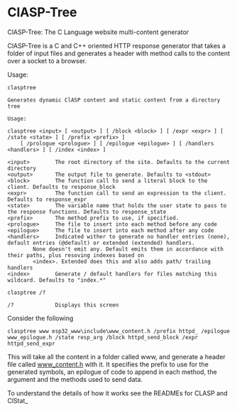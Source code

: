 # ClASP-Tree

ClASP-Tree: The C Language website multi-content generator

ClASP-Tree is a C and C++ oriented HTTP response generator that takes a folder of input files and generates a header with method calls to the content over a socket to a browser.

Usage:
```
clasptree

Generates dynamic ClASP content and static content from a directory tree

Usage:

clasptree <input> [ <output> ] [ /block <block> ] [ /expr <expr> ] [ /state <state> ] [ /prefix <prefix> ]
    [ /prologue <prologue> ] [ /epilogue <epilogue> ] [ /handlers <handlers> ] [ /index <index> ]

<input>        The root directory of the site. Defaults to the current directory
<output>       The output file to generate. Defaults to <stdout>
<block>        The function call to send a literal block to the client. Defaults to response_block
<expr>         The function call to send an expression to the client. Defaults to response_expr
<state>        The variable name that holds the user state to pass to the response functions. Defaults to response_state
<prefix>       The method prefix to use, if specified.
<prologue>     The file to insert into each method before any code
<epilogue>     The file to insert into each method after any code
<handlers>     Indicated wither to generate no handler entries (none), default entries (@default) or extended (extended) handlers.
        None doesn't emit any. Default emits them in accordance with their paths, plus resoving indexes based on
        <index>. Extended does this and also adds path/ trailing handlers
<index>        Generate / default handlers for files matching this wildcard. Defaults to "index.*"

clasptree /?

/?             Displays this screen
```

Consider the following
```
clasptree www esp32_www\include\www_content.h /prefix httpd_ /epilogue www_epilogue.h /state resp_arg /block httpd_send_block /expr httpd_send_expr
```
This will take all the content in a folder called www, and generate a header file called www_content.h with it.
It specifies the prefix to use for the generated symbols, an epilogue of code to append in each method, the argument and the methods used to send data.

To understand the details of how it works see the READMEs for CLASP and ClStat_
